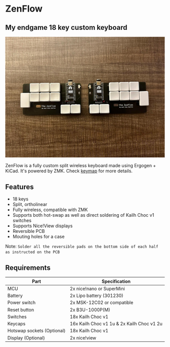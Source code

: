 # ZenFlow
## My endgame 18 key custom keyboard 
![Photo](images/zenFlow.jpg)


ZenFlow is a fully custom split wireless keyboard made using Ergogen + KiCad. It's powered by ZMK. Check [keymap](./keymap) for more details. 
## Features

- 18 keys
- Split, ortholinear
- Fully wireless, compatible with ZMK
- Supports both hot-swap as well as direct soldering of Kailh Choc v1 switches
- Supports Nice!View displays
- Reversible PCB
- Mouting holes for a case


Note: `Solder all the reversible pads on the bottom side of each half as instructed on the PCB` 

## Requirements
| Part | Specification |
| ------ | ------ |
| MCU | 2x nice!nano or SuperMini |
| Battery | 2x Lipo battery (301230)|
| Power switch | 2x MSK-12C02 or compatible |
| Reset button | 2x B3U-1000P(M) |
| Switches | 18x Kailh Choc v1 |
| Keycaps | 16x Kailh Choc v1 1u & 2x Kailh Choc v1 2u |
| Hotswap sockets (Optional) | 18x Kailh Choc v1 |
| Display (Optional) | 2x nice!view |

